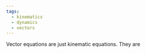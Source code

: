 ```yaml
---
tags:
  - kinematics
  - dynamics
  - vectors
---
```

Vector equations are just kinematic equations.
They are 